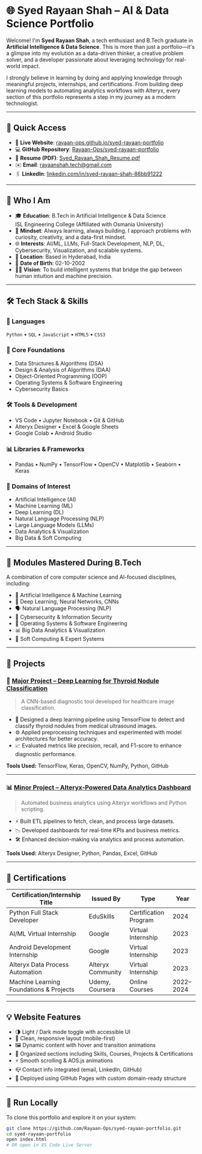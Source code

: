 # 🌐 Syed Rayaan Shah – AI & Data Science Portfolio

Welcome! I'm **Syed Rayaan Shah**, a tech enthusiast and B.Tech graduate in **Artificial Intelligence & Data Science**. This is more than just a portfolio—it's a glimpse into my evolution as a data-driven thinker, a creative problem solver, and a developer passionate about leveraging technology for real-world impact.

I strongly believe in learning by doing and applying knowledge through meaningful projects, internships, and certifications. From building deep learning models to automating analytics workflows with Alteryx, every section of this portfolio represents a step in my journey as a modern technologist.

---

## 🧭 Quick Access

- 🔗 **Live Website**: [rayaan-ops.github.io/syed-rayaan-portfolio](https://rayaan-ops.github.io/syed-rayaan-portfolio/)
- 💻 **GitHub Repository**: [Rayaan-Ops/syed-rayaan-portfolio](https://github.com/Rayaan-Ops/syed-rayaan-portfolio)
- 📄 **Resume (PDF)**: [Syed_Rayaan_Shah_Resume.pdf](./Syed_Rayaan_Shah_Resume.pdf)
- ✉️ **Email**: [rayaanshah.tech@gmail.com](mailto:rayaanshah.tech@gmail.com)
- 🖇️ **LinkedIn**: [linkedin.com/in/syed-rayaan-shah-86bb91222](https://www.linkedin.com/in/syed-rayaan-shah-86bb91222)

---

## 👤 Who I Am

- 🎓 **Education**: B.Tech in Artificial Intelligence & Data Science  
  ISL Engineering College (Affiliated with Osmania University)  
- 🧠 **Mindset**: Always learning, always building. I approach problems with curiosity, creativity, and a data-first mindset.
- 🌐 **Interests**: AI/ML, LLMs, Full-Stack Development, NLP, DL, Cybersecurity, Visualization, and scalable systems.
- 📍 **Location**: Based in Hyderabad, India
- 📆 **Date of Birth**: 02-10-2002
- 🧗‍♂️ **Vision**: To build intelligent systems that bridge the gap between human intuition and machine precision.

---

## 🛠️ Tech Stack & Skills

### 💬 Languages
`Python` • `SQL` • `JavaScript` • `HTML5` • `CSS3`

### 🧩 Core Foundations
- Data Structures & Algorithms (DSA)
- Design & Analysis of Algorithms (DAA)
- Object-Oriented Programming (OOP)
- Operating Systems & Software Engineering
- Cybersecurity Basics

### 🛠️ Tools & Development
- VS Code • Jupyter Notebook • Git & GitHub
- Alteryx Designer • Excel & Google Sheets
- Google Colab • Android Studio

### 📊 Libraries & Frameworks
- Pandas • NumPy • TensorFlow • OpenCV • Matplotlib • Seaborn • Keras

### 🧠 Domains of Interest
- Artificial Intelligence (AI)
- Machine Learning (ML)
- Deep Learning (DL)
- Natural Language Processing (NLP)
- Large Language Models (LLMs)
- Data Analytics & Visualization
- Big Data & Soft Computing

---

## 📘 Modules Mastered During B.Tech

A combination of core computer science and AI-focused disciplines, including:

- 🤖 Artificial Intelligence & Machine Learning  
- 🧠 Deep Learning, Neural Networks, CNNs  
- 🗣️ Natural Language Processing (NLP)  
- 🔐 Cybersecurity & Information Security  
- 💾 Operating Systems & Software Engineering  
- 📊 Big Data Analytics & Visualization  
- 🤖 Soft Computing & Expert Systems

---

## 🚀 Projects

### 🧠 [Major Project – Deep Learning for Thyroid Nodule Classification](https://github.com/Rayaan-Ops/thyroid-dl)

> A CNN-based diagnostic tool developed for healthcare image classification.

- 📌 Designed a deep learning pipeline using TensorFlow to detect and classify thyroid nodules from medical ultrasound images.
- ⚙️ Applied preprocessing techniques and experimented with model architectures for better accuracy.
- 📈 Evaluated metrics like precision, recall, and F1-score to enhance diagnostic performance.

**Tools Used:** TensorFlow, Keras, OpenCV, NumPy, Python, GitHub

---

### 📊 [Minor Project – Alteryx-Powered Data Analytics Dashboard](https://github.com/Rayaan-Ops/alteryx-dashboard)

> Automated business analytics using Alteryx workflows and Python scripting.

- ⚡ Built ETL pipelines to fetch, clean, and process large datasets.
- 📉 Developed dashboards for real-time KPIs and business metrics.
- 🛠️ Enhanced decision-making via analytics and process automation.

**Tools Used:** Alteryx Designer, Python, Pandas, Excel, GitHub

---

## 🏅 Certifications

| Certification/Internship Title                            | Issued By           | Type                   | Year       |
|-----------------------------------------------------------|----------------------|------------------------|------------|
| Python Full Stack Developer                               | EduSkills            | Certification Program  | 2024       |
| AI/ML Virtual Internship                                  | Google               | Virtual Internship     | 2023       |
| Android Development Internship                            | Google               | Virtual Internship     | 2023       |
| Alteryx Data Process Automation                           | Alteryx Community    | Virtual Internship     | 2023       |
| Machine Learning Foundations & Projects                   | Udemy, Coursera      | Online Courses         | 2022–2024  |

---

## 💡 Website Features

- 🌗 Light / Dark mode toggle with accessible UI
- 💼 Clean, responsive layout (mobile-first)
- 🖼️ Dynamic content with hover and transition animations
- 💬 Organized sections including Skills, Courses, Projects & Certifications
- ⚡ Smooth scrolling & AOS.js animations
- 📪 Contact info integrated (email, LinkedIn, GitHub)
- 🚀 Deployed using GitHub Pages with custom domain-ready structure

---

## 🧪 Run Locally

To clone this portfolio and explore it on your system:

```bash
git clone https://github.com/Rayaan-Ops/syed-rayaan-portfolio.git
cd syed-rayaan-portfolio
open index.html
# OR open in VS Code Live Server
